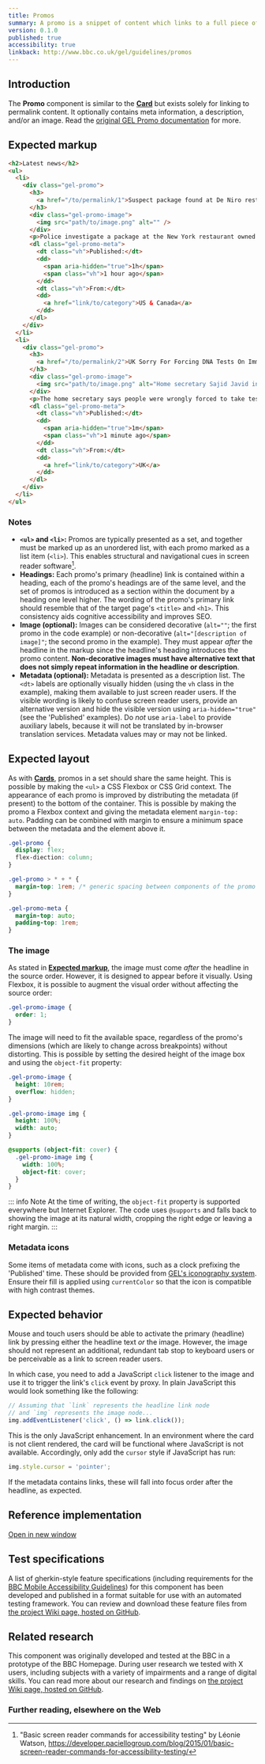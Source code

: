 ```yaml
---
title: Promos
summary: A promo is a snippet of content which links to a full piece of content elsewhere on the BBC site or app.
version: 0.1.0
published: true
accessibility: true
linkback: http://www.bbc.co.uk/gel/guidelines/promos
---
```


## Introduction

The **Promo** component is similar to the [**Card**](#link-todo) but exists solely for linking to permalink content. It optionally contains meta information, a description,  and/or an image. Read the [original GEL Promo documentation](https://www.bbc.co.uk/gel/guidelines/promos) for more.

## Expected markup

```html
<h2>Latest news</h2>
<ul>
  <li>
    <div class="gel-promo">
      <h3>
        <a href="/to/permalink/1">Suspect package found at De Niro restaurant</a>
      </h3>
      <div class="gel-promo-image">
        <img src="path/to/image.png" alt="" />
      </div>
      <p>Police investigate a package at the New York restaurant owned by the actor, reports say.</p>
      <dl class="gel-promo-meta">
        <dt class="vh">Published:</dt>
        <dd>
          <span aria-hidden="true">1h</span>
          <span class="vh">1 hour ago</span>
        </dd>
        <dt class="vh">From:</dt>
        <dd>
          <a href="link/to/category">US & Canada</a>
        </dd>
      </dl>
    </div>
  </li>
  <li>
    <div class="gel-promo">
      <h3>
        <a href="/to/permalink/2">UK Sorry For Forcing DNA Tests On Immigrants</a>
      </h3>
      <div class="gel-promo-image">
        <img src="path/to/image.png" alt="Home secretary Sajid Javid in parliament" />
      </div>
      <p>The home secretary says people were wrongly forced to take tests to prove their right to be in the UK.</p>
      <dl class="gel-promo-meta">
        <dt class="vh">Published:</dt>
        <dd>
          <span aria-hidden="true">1m</span>
          <span class="vh">1 minute ago</span>
        </dd>
        <dt class="vh">From:</dt>
        <dd>
          <a href="link/to/category">UK</a>
        </dd>
      </dl>
    </div>
  </li>
</ul>
```

### Notes

* **`<ul>` and `<li>`:** Promos are typically presented as a set, and together must be marked up as an unordered list, with each promo marked as a list item (`<li>`). This enables structural and navigational cues in screen reader software[^3].
* **Headings:** Each promo's primary (headline) link is contained within a heading, each of the promo's headings are of the same level, and the set of promos is introduced as a section within the document by a heading one level higher. The wording of the promo's primary link should resemble that of the target page's `<title>` and `<h1>`. This consistency aids cognitive accessibility and improves SEO.
* **Image (optional):** Images can be considered decorative (`alt=""`; the first promo in the code example) or non-decorative (`alt="[description of image]"`; the second promo in the example). They must appear _after_ the headline in the markup since the headline's heading introduces the promo content. **Non-decorative images must have alternative text that does not simply repeat information in the headline or description**.
* **Metadata (optional):** Metadata is presented as a description list. The `<dt>` labels are optionally visually hidden (using the `vh` class in the example), making them available to just screen reader users. If the visible wording is likely to confuse screen reader users, provide an alternative version and hide the visible version using `aria-hidden="true"` (see the 'Published' examples). Do _not_ use `aria-label` to provide auxiliary labels, because it will not be translated by in-browser translation services. Metadata values may or may not be linked.

## Expected layout

As with [**Cards**](#link-todo), promos in a set should share the same height. This is possible by making the `<ul>` a CSS Flexbox or CSS Grid context. The appearance of each promo is improved by distributing the metadata (if present) to the bottom of the container. This is possible by making the promo a Flexbox context and giving the metadata element `margin-top: auto`. Padding can be combined with margin to ensure a minimum space between the metadata and the element above it.

```css
.gel-promo {
  display: flex;
  flex-diection: column;
}

.gel-promo > * + * {
  margin-top: 1rem; /* generic spacing between components of the promo */
} 

.gel-promo-meta {
  margin-top: auto;
  padding-top: 1rem;
}
```

### The image

As stated in **[Expected markup](#expected-markup)**, the image must come _after_ the headline in the source order. However, it is designed to appear before it visually. Using Flexbox, it is possible to augment the visual order without affecting the source order:

```css
.gel-promo-image {
  order: 1;
}
```

The image will need to fit the available space, regardless of the promo's dimensions (which are likely to change across breakpoints) without distorting. This is possible by setting the desired height of the image box and using the `object-fit` property:

```css
.gel-promo-image {
  height: 10rem;
  overflow: hidden;
}

.gel-promo-image img {
  height: 100%;
  width: auto;
}

@supports (object-fit: cover) {
  .gel-promo-image img {
    width: 100%;
    object-fit: cover;
  }
}
```

::: info Note
At the time of writing, the `object-fit` property is supported everywhere but Internet Explorer. The code uses `@supports` and falls back to showing the image at its natural width, cropping the right edge or leaving a right margin.
:::

### Metadata icons

Some items of metadata come with icons, such as a clock prefixing the 'Published' time. These should be provided from [GEL's iconography system](https://www.bbc.co.uk/gel/guidelines/iconography). Ensure their fill is applied using `currentColor` so that the icon is compatible with high contrast themes.

## Expected behavior

Mouse and touch users should be able to activate the primary (headline) link by pressing either the headline text _or_ the image. However, the image should not represent an additional, redundant tab stop to keyboard users or be perceivable as a link to screen reader users. 

In which case, you need to add a JavaScript `click` listener to the image and use it to trigger the link's `click` event by proxy. In plain JavaScript this would look something like the following:

```js
// Assuming that `link` represents the headline link node
// and `img` represents the image node...
img.addEventListener('click', () => link.click());
```

This is the only JavaScript enhancement. In an environment where the card is not client rendered, the card will be functional where JavaScript is not available. Accordingly, only add the `cursor` style if JavaScript has run:

```js
img.style.cursor = 'pointer';
```

If the metadata contains links, these will fall into focus order after the headline, as expected.

## Reference implementation

<include src="components/demos/promos.html">

<p><a class="gel-button gel-button--dark gel-long-primer-bold" href="../demos/promos/" target="_new">Open in new window</a></p>

## Test specifications

A list of gherkin-style feature specifications (including requirements for the [BBC Mobile Accessibility Guidelines](https://www.bbc.co.uk/guidelines/futuremedia/accessibility/mobile)) for this component has been developed and published in a format suitable for use with an automated testing framework. You can review and download these feature files from [the project Wiki page, hosted on GitHub](#linktocome).

## Related research

This component was originally developed and tested at the BBC in a prototype of the BBC Homepage. During user research we tested with X users, including subjects with a variety of impairments and a range of digital skills. You can read more about our research and findings on [the project Wiki page, hosted on GitHub](#linktocome).

### Further reading, elsewhere on the Web

[^1]: "Using Card-Based Design To Enhance UX" by Nick Babich, _Don't Use Cards_ <https://uxplanet.org/using-card-based-design-to-enhance-ux-51f965ab70cb#dfb8>
[^2]: "Signifiers, not affordances" by Don Norman, _People need some way of understanding the product or service, some sign of what it is for, what is happening, and what the alternative actions are._ <https://www.jnd.org/dn.mss/signifiers_not_affordances.html>
[^3]: "Basic screen reader commands for accessibility testing" by Léonie Watson, <https://developer.paciellogroup.com/blog/2015/01/basic-screen-reader-commands-for-accessibility-testing/>
